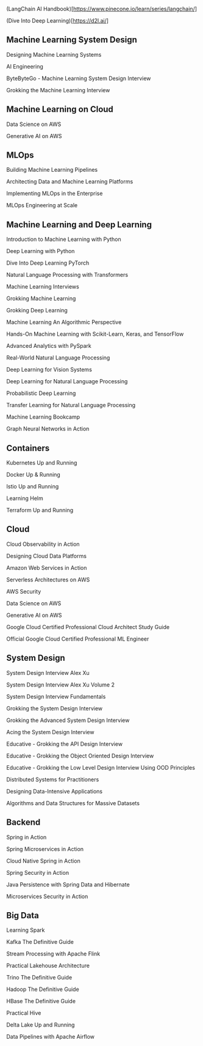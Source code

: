 (LangChain AI Handbook)[https://www.pinecone.io/learn/series/langchain/]

(Dive Into Deep Learning)[https://d2l.ai/]


## Machine Learning System Design

Designing Machine Learning Systems

AI Engineering

ByteByteGo - Machine Learning System Design Interview

Grokking the Machine Learning Interview


## Machine Learning on Cloud

Data Science on AWS

Generative AI on AWS

## MLOps

Building Machine Learning Pipelines

Architecting Data and Machine Learning Platforms

Implementing MLOps in the Enterprise

MLOps Engineering at Scale

## Machine Learning and Deep Learning

Introduction to Machine Learning with Python

Deep Learning with Python

Dive Into Deep Learning PyTorch

Natural Language Processing with Transformers

Machine Learning Interviews

Grokking Machine Learning

Grokking Deep Learning

Machine Learning An Algorithmic Perspective

Hands-On Machine Learning with Scikit-Learn, Keras, and TensorFlow

Advanced Analytics with PySpark

Real-World Natural Language Processing

Deep Learning for Vision Systems

Deep Learning for Natural Language Processing

Probabilistic Deep Learning

Transfer Learning for Natural Language Processing

Machine Learning Bookcamp

Graph Neural Networks in Action

## Containers

Kubernetes Up and Running

Docker Up & Running

Istio Up and Running

Learning Helm

Terraform Up and Running


## Cloud

Cloud Observability in Action

Designing Cloud Data Platforms

Amazon Web Services in Action

Serverless Architectures on AWS

AWS Security

Data Science on AWS

Generative AI on AWS

Google Cloud Certified Professional Cloud Architect Study Guide

Official Google Cloud Certified Professional ML Engineer

## System Design

System Design Interview Alex Xu

System Design Interview Alex Xu Volume 2

System Design Interview Fundamentals

Grokking the System Design Interview

Grokking the Advanced System Design Interview

Acing the System Design Interview

Educative - Grokking the API Design Interview

Educative - Grokking the Object Oriented Design Interview

Educative - Grokking the Low Level Design Interview Using OOD Principles

Distributed Systems for Practitioners

Designing Data-Intensive Applications

Algorithms and Data Structures for Massive Datasets


## Backend

Spring in Action

Spring Microservices in Action

Cloud Native Spring in Action

Spring Security in Action

Java Persistence with Spring Data and Hibernate

Microservices Security in Action


## Big Data

Learning Spark

Kafka The Definitive Guide

Stream Processing with Apache Flink

Practical Lakehouse Architecture

Trino The Definitive Guide

Hadoop The Definitive Guide

HBase The Definitive Guide

Practical Hive

Delta Lake Up and Running

Data Pipelines with Apache Airflow

